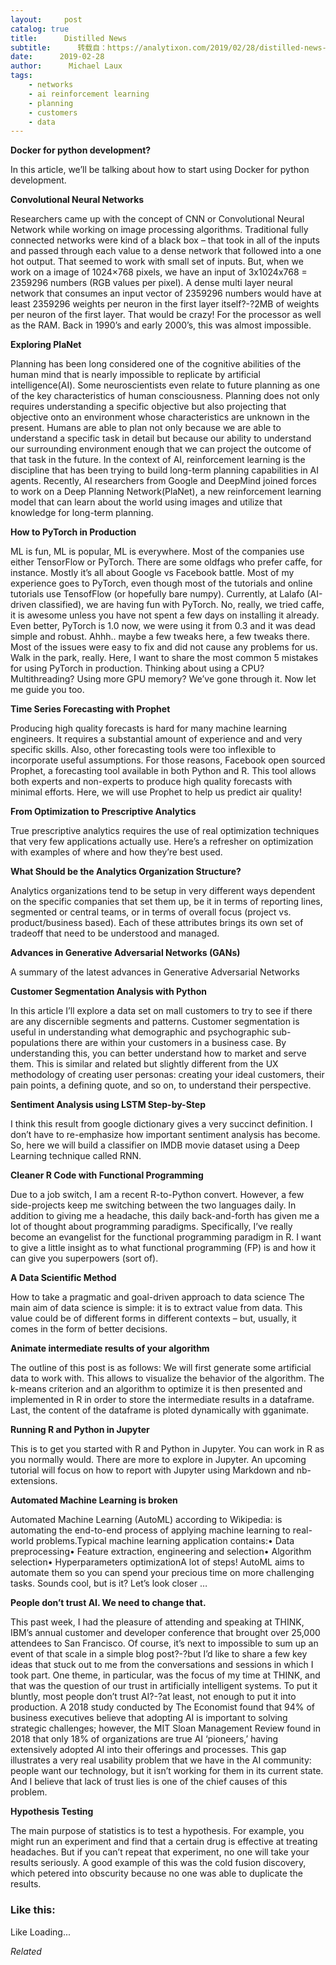 ```yaml
---
layout:     post
catalog: true
title:      Distilled News
subtitle:      转载自：https://analytixon.com/2019/02/28/distilled-news-988/
date:      2019-02-28
author:      Michael Laux
tags:
    - networks
    - ai reinforcement learning
    - planning
    - customers
    - data
---
```


**Docker for python development?**

In this article, we’ll be talking about how to start using Docker for python development.

**Convolutional Neural Networks**

Researchers came up with the concept of CNN or Convolutional Neural Network while working on image processing algorithms. Traditional fully connected networks were kind of a black box – that took in all of the inputs and passed through each value to a dense network that followed into a one hot output. That seemed to work with small set of inputs. But, when we work on a image of 1024×768 pixels, we have an input of 3x1024x768 = 2359296 numbers (RGB values per pixel). A dense multi layer neural network that consumes an input vector of 2359296 numbers would have at least 2359296 weights per neuron in the first layer itself?-?2MB of weights per neuron of the first layer. That would be crazy! For the processor as well as the RAM. Back in 1990’s and early 2000’s, this was almost impossible.

**Exploring PlaNet**

Planning has been long considered one of the cognitive abilities of the human mind that is nearly impossible to replicate by artificial intelligence(AI). Some neuroscientists even relate to future planning as one of the key characteristics of human consciousness. Planning does not only requires understanding a specific objective but also projecting that objective onto an environment whose characteristics are unknown in the present. Humans are able to plan not only because we are able to understand a specific task in detail but because our ability to understand our surrounding environment enough that we can project the outcome of that task in the future. In the context of AI, reinforcement learning is the discipline that has been trying to build long-term planning capabilities in AI agents. Recently, AI researchers from Google and DeepMind joined forces to work on a Deep Planning Network(PlaNet), a new reinforcement learning model that can learn about the world using images and utilize that knowledge for long-term planning.

**How to PyTorch in Production**

ML is fun, ML is popular, ML is everywhere. Most of the companies use either TensorFlow or PyTorch. There are some oldfags who prefer caffe, for instance. Mostly it’s all about Google vs Facebook battle. Most of my experience goes to PyTorch, even though most of the tutorials and online tutorials use TensofFlow (or hopefully bare numpy). Currently, at Lalafo (AI-driven classified), we are having fun with PyTorch. No, really, we tried caffe, it is awesome unless you have not spent a few days on installing it already. Even better, PyTorch is 1.0 now, we were using it from 0.3 and it was dead simple and robust. Ahhh.. maybe a few tweaks here, a few tweaks there. Most of the issues were easy to fix and did not cause any problems for us. Walk in the park, really. Here, I want to share the most common 5 mistakes for using PyTorch in production. Thinking about using a CPU? Multithreading? Using more GPU memory? We’ve gone through it. Now let me guide you too.

**Time Series Forecasting with Prophet**

Producing high quality forecasts is hard for many machine learning engineers. It requires a substantial amount of experience and and very specific skills. Also, other forecasting tools were too inflexible to incorporate useful assumptions. For those reasons, Facebook open sourced Prophet, a forecasting tool available in both Python and R. This tool allows both experts and non-experts to produce high quality forecasts with minimal efforts. Here, we will use Prophet to help us predict air quality!

**From Optimization to Prescriptive Analytics**

True prescriptive analytics requires the use of real optimization techniques that very few applications actually use. Here’s a refresher on optimization with examples of where and how they’re best used.

**What Should be the Analytics Organization Structure?**

Analytics organizations tend to be setup in very different ways dependent on the specific companies that set them up, be it in terms of reporting lines, segmented or central teams, or in terms of overall focus (project vs. product/business based). Each of these attributes brings its own set of tradeoff that need to be understood and managed.

**Advances in Generative Adversarial Networks (GANs)**

A summary of the latest advances in Generative Adversarial Networks

**Customer Segmentation Analysis with Python**

In this article I’ll explore a data set on mall customers to try to see if there are any discernible segments and patterns. Customer segmentation is useful in understanding what demographic and psychographic sub-populations there are within your customers in a business case. By understanding this, you can better understand how to market and serve them. This is similar and related but slightly different from the UX methodology of creating user personas: creating your ideal customers, their pain points, a defining quote, and so on, to understand their perspective.

**Sentiment Analysis using LSTM Step-by-Step**

I think this result from google dictionary gives a very succinct definition. I don’t have to re-emphasize how important sentiment analysis has become. So, here we will build a classifier on IMDB movie dataset using a Deep Learning technique called RNN.

**Cleaner R Code with Functional Programming**

Due to a job switch, I am a recent R-to-Python convert. However, a few side-projects keep me switching between the two languages daily. In addition to giving me a headache, this daily back-and-forth has given me a lot of thought about programming paradigms. Specifically, I’ve really become an evangelist for the functional programming paradigm in R. I want to give a little insight as to what functional programming (FP) is and how it can give you superpowers (sort of).

**A Data Scientific Method**

How to take a pragmatic and goal-driven approach to data science The main aim of data science is simple: it is to extract value from data. This value could be of different forms in different contexts – but, usually, it comes in the form of better decisions.

**Animate intermediate results of your algorithm**

The outline of this post is as follows: We will first generate some artificial data to work with. This allows to visualize the behavior of the algorithm. The k-means criterion and an algorithm to optimize it is then presented and implemented in R in order to store the intermediate results in a dataframe. Last, the content of the dataframe is ploted dynamically with gganimate.

**Running R and Python in Jupyter**

This is to get you started with R and Python in Jupyter. You can work in R as you normally would. There are more to explore in Jupyter. An upcoming tutorial will focus on how to report with Jupyter using Markdown and nb-extensions.

**Automated Machine Learning is broken**

Automated Machine Learning (AutoML) according to Wikipedia: is automating the end-to-end process of applying machine learning to real-world problems.Typical machine learning application contains:• Data preprocessing• Feature extraction, engineering and selection• Algorithm selection• Hyperparameters optimizationA lot of steps! AutoML aims to automate them so you can spend your precious time on more challenging tasks. Sounds cool, but is it? Let’s look closer …

**People don’t trust AI. We need to change that.**

This past week, I had the pleasure of attending and speaking at THINK, IBM’s annual customer and developer conference that brought over 25,000 attendees to San Francisco. Of course, it’s next to impossible to sum up an event of that scale in a simple blog post?-?but I’d like to share a few key ideas that stuck out to me from the conversations and sessions in which I took part. One theme, in particular, was the focus of my time at THINK, and that was the question of our trust in artificially intelligent systems. To put it bluntly, most people don’t trust AI?-?at least, not enough to put it into production. A 2018 study conducted by The Economist found that 94% of business executives believe that adopting AI is important to solving strategic challenges; however, the MIT Sloan Management Review found in 2018 that only 18% of organizations are true AI ‘pioneers,’ having extensively adopted AI into their offerings and processes. This gap illustrates a very real usability problem that we have in the AI community: people want our technology, but it isn’t working for them in its current state. And I believe that lack of trust lies is one of the chief causes of this problem.

**Hypothesis Testing**

The main purpose of statistics is to test a hypothesis. For example, you might run an experiment and find that a certain drug is effective at treating headaches. But if you can’t repeat that experiment, no one will take your results seriously. A good example of this was the cold fusion discovery, which petered into obscurity because no one was able to duplicate the results.





### Like this:

Like Loading...


*Related*

